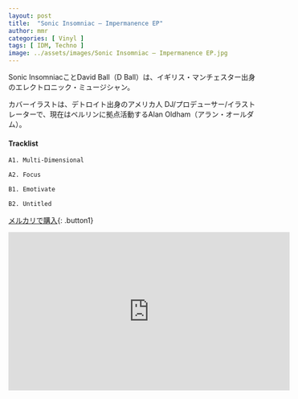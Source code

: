 ```yaml
---
layout: post
title:  "Sonic Insomniac – Impermanence EP"
author: mmr
categories: [ Vinyl ]
tags: [ IDM, Techno ]
image: ../assets/images/Sonic Insomniac – Impermanence EP.jpg
---
```


Sonic InsomniacことDavid Ball（D Ball）は、イギリス・マンチェスター出身のエレクトロニック・ミュージシャン。

カバーイラストは、デトロイト出身のアメリカ人 DJ/プロデューサー/イラストレーターで、現在はベルリンに拠点活動するAlan Oldham（アラン・オールダム）。

#### Tracklist
```md
A1. Multi-Dimensional

A2. Focus

B1. Emotivate

B2. Untitled
```

[メルカリで購入](https://jp.mercari.com/item/m10467596131?afid=6142608987){: .button1}

<iframe width="560" height="315" src="https://www.youtube.com/embed/kVsUhnDdLt8?si=zDneHFkszTBKIp1D" title="YouTube video player" frameborder="0" allow="accelerometer; autoplay; clipboard-write; encrypted-media; gyroscope; picture-in-picture; web-share" referrerpolicy="strict-origin-when-cross-origin" allowfullscreen></iframe>